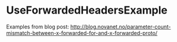 # UseForwardedHeadersExample

Examples from blog post: http://blog.novanet.no/parameter-count-mismatch-between-x-forwarded-for-and-x-forwarded-proto/
